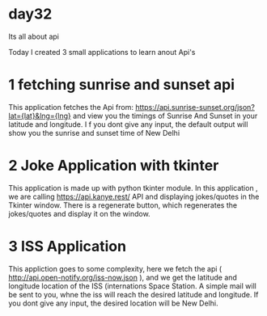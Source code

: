 # day32
Its all about api

Today I created 3 small applications to learn anout Api's

# 1  fetching sunrise and sunset api 
This application fetches the Api from: https://api.sunrise-sunset.org/json?lat={lat}&lng={lng} and view you the timings of Sunrise And Sunset in your latitude and longitude. I f you dont give any input, the default output will show you the sunrise and sunset time of New Delhi

# 2 Joke Application with tkinter 
This application is made up with python tkinter module. In this application , we are calling https://api.kanye.rest/ API and displaying jokes/quotes in the Tkinter window. There is a regenerate button, which regenerates the jokes/quotes and display it on the window.

# 3  ISS Application
This appliction goes to some complexity, here we fetch the api ( http://api.open-notify.org/iss-now.json ), and we get the latitude and longitude location of the ISS (internations Space Station. A simple mail will be sent to you, whne the iss will reach the desired latitude and longitude. If you dont give any input, the desired location will be New Delhi.   
